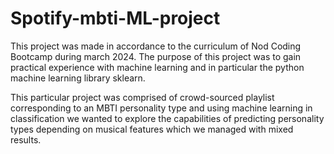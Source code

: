 # Spotify-mbti-ML-project
 
This project was made in accordance to the curriculum of Nod Coding Bootcamp during march 2024. The purpose of this project was
to gain practical experience with machine learning and in particular the python machine learning library sklearn.

This particular project was comprised of crowd-sourced playlist corresponding to an MBTI personality type and using machine learning in classification we wanted to explore the capabilities of predicting personality types depending on musical features which we managed with mixed results. 